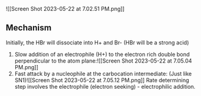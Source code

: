 ![[Screen Shot 2023-05-22 at 7.02.51 PM.png]]
## Mechanism
Initially, the HBr will dissociate into H+ and Br- (HBr will be a strong acid)

1. Slow addition of an electrophile (H+) to the electron rich double bond perpendicular to the atom plane:![[Screen Shot 2023-05-22 at 7.05.04 PM.png]]
2. Fast attack by a nucleophile at the carbocation intermediate: (Just like SN1)![[Screen Shot 2023-05-22 at 7.05.12 PM.png]]
Rate determining step involves the electrophile (electron seeking) - electrophilic addition.
